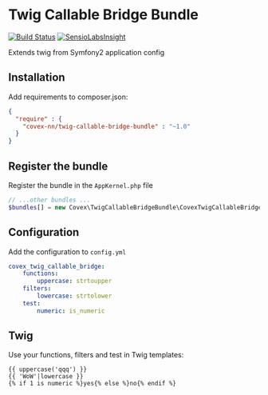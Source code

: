 Twig Callable Bridge Bundle
===========================

[![Build Status](https://travis-ci.org/covex-nn/TwigCallableBridgeBundle.svg)](https://travis-ci.org/covex-nn/TwigCallableBridgeBundle) [![SensioLabsInsight](https://insight.sensiolabs.com/projects/82ede336-9fbe-4cd9-b7ac-2e595162750c/mini.png)](https://insight.sensiolabs.com/projects/82ede336-9fbe-4cd9-b7ac-2e595162750c)

Extends twig from Symfony2 application config

Installation
------------

Add requirements to composer.json:

``` json
{
  "require" : {
    "covex-nn/twig-callable-bridge-bundle" : "~1.0"
  }
}
```

Register the bundle
-------------------

Register the bundle in the `AppKernel.php` file

``` php
// ...other bundles ...
$bundles[] = new Covex\TwigCallableBridgeBundle\CovexTwigCallableBridgeBundle();
```

Configuration
-------------

Add the configuration to `config.yml`

``` yaml
covex_twig_callable_bridge:
    functions:
        uppercase: strtoupper
    filters:
        lowercase: strtolower
    test:
        numeric: is_numeric
```

Twig
----

Use your functions, filters and test in Twig templates:

``` twig
{{ uppercase('qqq') }}
{{ 'WoW'|lowercase }}
{% if 1 is numeric %}yes{% else %}no{% endif %}
```